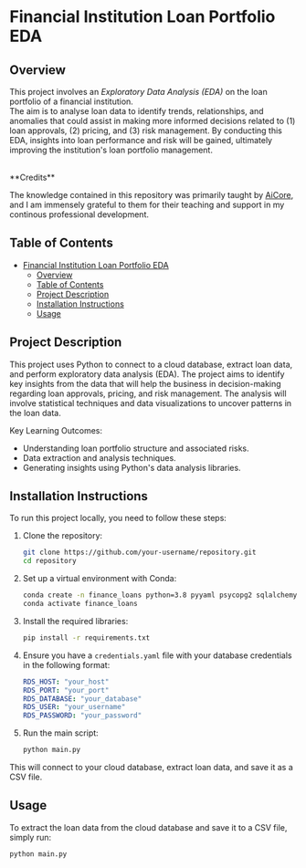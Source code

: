 # Financial Institution Loan Portfolio EDA

## Overview

<p>This project involves an <i>Exploratory Data Analysis (EDA)</i> on the loan portfolio of a financial institution.<br>The aim is to analyse loan data to identify trends, relationships, and anomalies that could assist in making more informed decisions related to (1) loan approvals, (2) pricing, and (3) risk management. By conducting this EDA, insights into loan performance and risk will be gained, ultimately improving the institution's loan portfolio management.</p>
<br>
**Credits**
<p>The knowledge contained in this repository was primarily taught by <a href='https://www.theaicore.com' > AiCore</a>, and I am immensely grateful to them for their teaching and support in my continous professional development.</p>

## Table of Contents

- [Financial Institution Loan Portfolio EDA](#financial-institution-loan-portfolio-eda)
  - [Overview](#overview)
  - [Table of Contents](#table-of-contents)
  - [Project Description](#project-description)
  - [Installation Instructions](#installation-instructions)
  - [Usage](#usage)

## Project Description

This project uses Python to connect to a cloud database, extract loan data, and perform exploratory data analysis (EDA). The project aims to identify key insights from the data that will help the business in decision-making regarding loan approvals, pricing, and risk management. The analysis will involve statistical techniques and data visualizations to uncover patterns in the loan data.

Key Learning Outcomes:
- Understanding loan portfolio structure and associated risks.
- Data extraction and analysis techniques.
- Generating insights using Python's data analysis libraries.

## Installation Instructions

To run this project locally, you need to follow these steps:

1. Clone the repository:
    ```bash
    git clone https://github.com/your-username/repository.git
    cd repository
    ```

2. Set up a virtual environment with Conda:
    ```bash
    conda create -n finance_loans python=3.8 pyyaml psycopg2 sqlalchemy pandas
    conda activate finance_loans
    ```

3. Install the required libraries:
    ```bash
    pip install -r requirements.txt
    ```

4. Ensure you have a `credentials.yaml` file with your database credentials in the following format:
    ```yaml
    RDS_HOST: "your_host"
    RDS_PORT: "your_port"
    RDS_DATABASE: "your_database"
    RDS_USER: "your_username"
    RDS_PASSWORD: "your_password"
    ```

5. Run the main script:
    ```bash
    python main.py
    ```

This will connect to your cloud database, extract loan data, and save it as a CSV file.

## Usage

To extract the loan data from the cloud database and save it to a CSV file, simply run:

```bash
python main.py

